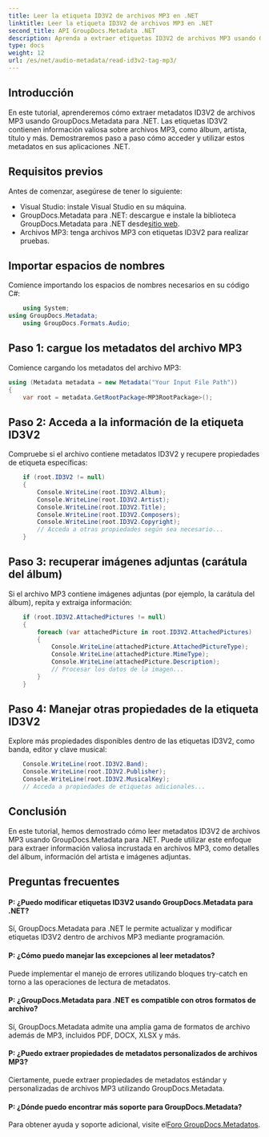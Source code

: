 ```yaml
---
title: Leer la etiqueta ID3V2 de archivos MP3 en .NET
linktitle: Leer la etiqueta ID3V2 de archivos MP3 en .NET
second_title: API GroupDocs.Metadata .NET
description: Aprenda a extraer etiquetas ID3V2 de archivos MP3 usando GroupDocs.Metadata para .NET. Acceda al álbum, artista y más mediante programación.
type: docs
weight: 12
url: /es/net/audio-metadata/read-id3v2-tag-mp3/
---
```

## Introducción
En este tutorial, aprenderemos cómo extraer metadatos ID3V2 de archivos MP3 usando GroupDocs.Metadata para .NET. Las etiquetas ID3V2 contienen información valiosa sobre archivos MP3, como álbum, artista, título y más. Demostraremos paso a paso cómo acceder y utilizar estos metadatos en sus aplicaciones .NET.
## Requisitos previos
Antes de comenzar, asegúrese de tener lo siguiente:
- Visual Studio: instale Visual Studio en su máquina.
-  GroupDocs.Metadata para .NET: descargue e instale la biblioteca GroupDocs.Metadata para .NET desde[sitio web](https://releases.groupdocs.com/metadata/net/).
- Archivos MP3: tenga archivos MP3 con etiquetas ID3V2 para realizar pruebas.

## Importar espacios de nombres
Comience importando los espacios de nombres necesarios en su código C#:
```csharp
    using System;
using GroupDocs.Metadata;
    using GroupDocs.Formats.Audio;
```
## Paso 1: cargue los metadatos del archivo MP3
Comience cargando los metadatos del archivo MP3:
```csharp
using (Metadata metadata = new Metadata("Your Input File Path"))
{
    var root = metadata.GetRootPackage<MP3RootPackage>();
```
## Paso 2: Acceda a la información de la etiqueta ID3V2
Compruebe si el archivo contiene metadatos ID3V2 y recupere propiedades de etiqueta específicas:
```csharp
    if (root.ID3V2 != null)
    {
        Console.WriteLine(root.ID3V2.Album);
        Console.WriteLine(root.ID3V2.Artist);
        Console.WriteLine(root.ID3V2.Title);
        Console.WriteLine(root.ID3V2.Composers);
        Console.WriteLine(root.ID3V2.Copyright);
        // Acceda a otras propiedades según sea necesario...
    }
```
## Paso 3: recuperar imágenes adjuntas (carátula del álbum)
Si el archivo MP3 contiene imágenes adjuntas (por ejemplo, la carátula del álbum), repita y extraiga información:
```csharp
    if (root.ID3V2.AttachedPictures != null)
    {
        foreach (var attachedPicture in root.ID3V2.AttachedPictures)
        {
            Console.WriteLine(attachedPicture.AttachedPictureType);
            Console.WriteLine(attachedPicture.MimeType);
            Console.WriteLine(attachedPicture.Description);
            // Procesar los datos de la imagen...
        }
    }
```
## Paso 4: Manejar otras propiedades de la etiqueta ID3V2
Explore más propiedades disponibles dentro de las etiquetas ID3V2, como banda, editor y clave musical:
```csharp
    Console.WriteLine(root.ID3V2.Band);
    Console.WriteLine(root.ID3V2.Publisher);
    Console.WriteLine(root.ID3V2.MusicalKey);
    // Acceda a propiedades de etiquetas adicionales...
```

## Conclusión
En este tutorial, hemos demostrado cómo leer metadatos ID3V2 de archivos MP3 usando GroupDocs.Metadata para .NET. Puede utilizar este enfoque para extraer información valiosa incrustada en archivos MP3, como detalles del álbum, información del artista e imágenes adjuntas.

## Preguntas frecuentes
#### P: ¿Puedo modificar etiquetas ID3V2 usando GroupDocs.Metadata para .NET?
Sí, GroupDocs.Metadata para .NET le permite actualizar y modificar etiquetas ID3V2 dentro de archivos MP3 mediante programación.
#### P: ¿Cómo puedo manejar las excepciones al leer metadatos?
Puede implementar el manejo de errores utilizando bloques try-catch en torno a las operaciones de lectura de metadatos.
#### P: ¿GroupDocs.Metadata para .NET es compatible con otros formatos de archivo?
Sí, GroupDocs.Metadata admite una amplia gama de formatos de archivo además de MP3, incluidos PDF, DOCX, XLSX y más.
#### P: ¿Puedo extraer propiedades de metadatos personalizados de archivos MP3?
Ciertamente, puede extraer propiedades de metadatos estándar y personalizadas de archivos MP3 utilizando GroupDocs.Metadata.
#### P: ¿Dónde puedo encontrar más soporte para GroupDocs.Metadata?
 Para obtener ayuda y soporte adicional, visite el[Foro GroupDocs.Metadatos](https://forum.groupdocs.com/c/metadata/14).